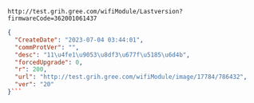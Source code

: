 `http://test.grih.gree.com/wifiModule/Lastversion?firmwareCode=362001061437`

```json
{
  "CreateDate": "2023-07-04 03:44:01",
  "commProtVer": "",
  "desc": "11\u4fe1\u9053\u8df3\u677f\u5185\u6d4b",
  "forcedUpgrade": 0,
  "r": 200,
  "url": "http://test.grih.gree.com/wifiModule/image/17784/786432",
  "ver": "20"
}```